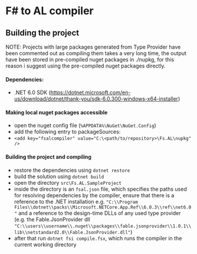# F# to AL compiler

## Building the project 

NOTE: Projects with large packages generated from Type Provider have been commented out as compiling them takes a very long time, the output have been stored in pre-compiled nuget packages in ./nupkg, for this reason i suggest using the pre-compiled nuget packages directly.

#### Dependencies: 

- .NET 6.0 SDK (https://dotnet.microsoft.com/en-us/download/dotnet/thank-you/sdk-6.0.300-windows-x64-installer)


#### Making local nuget packages accessible   

- open the nuget config file (`%APPDATA%\NuGet\NuGet.Config`)
- add the following entry to packageSources:
- `<add key="fsalcompiler" value="C:\<path/to/repository>\Fs.AL\nupkg" />`

#### Building the project and compiling

- restore the dependencies using `dotnet restore`
- build the solution using `dotnet build`
- open the directory `src\Fs.AL.SampleProject`
- inside the directory is an `fsal.json` file, which specifies the paths used for resolving dependencies by the compiler, ensure that there is a reference to the .NET installation e.g. `"C:\\Program Files\\dotnet\\packs\\Microsoft.NETCore.App.Ref\\6.0.3\\ref\\net6.0"` and a reference to the design-time DLLs of any used type provider (e.g. the Fable.JsonProvider dll `"C:\\users\\username\\.nuget\\packages\\fable.jsonprovider\\1.0.1\\lib\\netstandard2.0\\Fable.JsonProvider.dll"`)
- after that run `dotnet fsi compile.fsx`, which runs the compiler in the current working directory

